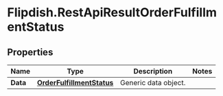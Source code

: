 # Flipdish.RestApiResultOrderFulfillmentStatus

## Properties
Name | Type | Description | Notes
------------ | ------------- | ------------- | -------------
**Data** | [**OrderFulfillmentStatus**](OrderFulfillmentStatus.md) | Generic data object. | 


